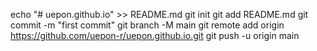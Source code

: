 echo "# uepon.github.io" >> README.md
git init
git add README.md
git commit -m "first commit"
git branch -M main
git remote add origin https://github.com/uepon-r/uepon.github.io.git
git push -u origin main
